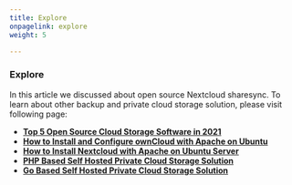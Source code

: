 ```yaml
---
title: Explore
onpagelink: explore
weight: 5

---
```


### **Explore**

In this article we discussed about open source Nextcloud sharesync. To learn about other backup and private cloud storage solution, please visit following page:

*   **[Top 5 Open Source Cloud Storage Software in 2021](https://blog.containerize.com/2021/06/25/top-5-open-source-cloud-storage-software-in-2021-free-space/)**
*   **[How to Install and Configure ownCloud with Apache on Ubuntu](https://blog.containerize.com/2021/06/11/how-to-install-and-configure-owncloud-with-apache-on-ubuntu/)**
*   **[How to Install Nextcloud with Apache on Ubuntu Server](https://blog.containerize.com/2021/06/18/how-to-install-nextcloud-with-apache-on-ubuntu-server/)**
*   **[PHP Based Self Hosted Private Cloud Storage Solution](https://products.containerize.com/backup-and-sync/owncloud/)**
*   **[Go Based Self Hosted Private Cloud Storage Solution](https://products.containerize.com/backup-and-sync/pydio-cells/)**
